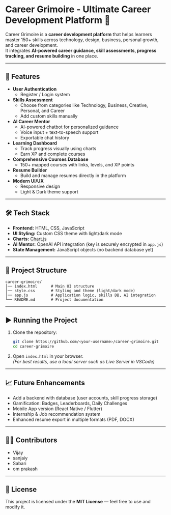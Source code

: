# Career Grimoire - Ultimate Career Development Platform 🔮

Career Grimoire is a **career development platform** that helps learners master 150+ skills across technology, design, business, personal growth, and career development.  
It integrates **AI-powered career guidance, skill assessments, progress tracking, and resume building** in one place.

---

## 🚀 Features

- **User Authentication**
  - Register / Login system  
- **Skills Assessment**
  - Choose from categories like Technology, Business, Creative, Personal, and Career  
  - Add custom skills manually  
- **AI Career Mentor**
  - AI-powered chatbot for personalized guidance  
  - Voice input + text-to-speech support  
  - Exportable chat history  
- **Learning Dashboard**
  - Track progress visually using charts  
  - Earn XP and complete courses  
- **Comprehensive Courses Database**
  - 150+ mapped courses with links, levels, and XP points  
- **Resume Builder**
  - Build and manage resumes directly in the platform  
- **Modern UI/UX**
  - Responsive design  
  - Light & Dark theme support  

---

## 🛠️ Tech Stack

- **Frontend:** HTML, CSS, JavaScript  
- **UI Styling:** Custom CSS theme with light/dark mode  
- **Charts:** [Chart.js](https://www.chartjs.org/)  
- **AI Mentor:** OpenAI API integration (key is securely encrypted in `app.js`)  
- **State Management:** JavaScript objects (no backend database yet)  

---

## 📂 Project Structure

```
career-grimoire/
│── index.html      # Main UI structure  
│── style.css       # Styling and theme (light/dark mode)  
│── app.js          # Application logic, skills DB, AI integration  
└── README.md       # Project documentation  
```

---

## ▶️ Running the Project

1. Clone the repository:
   ```bash
   git clone https://github.com/<your-username>/career-grimoire.git
   cd career-grimoire
   ```

2. Open `index.html` in your browser.  
   *(For best results, use a local server such as Live Server in VSCode)*

---

## 📈 Future Enhancements

- Add a backend with database (user accounts, skill progress storage)  
- Gamification: Badges, Leaderboards, Daily Challenges  
- Mobile App version (React Native / Flutter)  
- Internship & Job recommendation system  
- Enhanced resume export in multiple formats (PDF, DOCX)  

---

## 👨‍💻 Contributors

- Vijay  
- sanjaiy 
- Sabari  
- om prakash 
   

---

## 📜 License

This project is licensed under the **MIT License** — feel free to use and modify it.  
